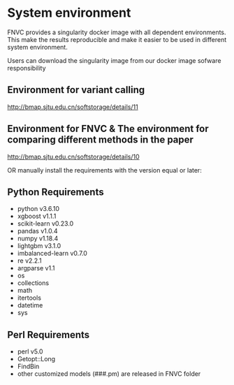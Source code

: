 # System environment
FNVC provides a singularity docker image with all dependent environments. This make the results reproducible and make it easier to be used in different system environment.<br>

Users can download the singularity image from our docker image sofware responsibility<br>

Environment for variant calling
------------
http://bmap.sjtu.edu.cn/softstorage/details/11


Environment for FNVC & The environment for comparing different methods in the paper
------------
http://bmap.sjtu.edu.cn/softstorage/details/10


OR manually install the requirements with the version equal or later:<br>

Python Requirements
------------
* python v3.6.10
* xgboost v1.1.1
* scikit-learn v0.23.0
* pandas v1.0.4
* numpy v1.18.4
* lightgbm v3.1.0
* imbalanced-learn v0.7.0
* re v2.2.1
* argparse v1.1
* os 
* collections 
* math
* itertools
* datetime
* sys

Perl Requirements
------------
* perl v5.0
* Getopt::Long
* FindBin
* other customized models (###.pm) are released in FNVC folder

